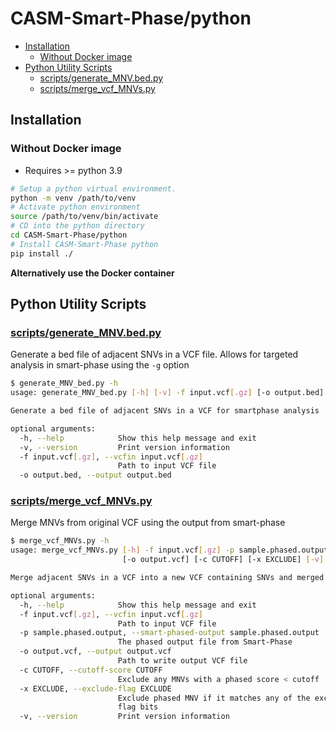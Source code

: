 # CASM-Smart-Phase/python

- [Installation](#installation)
  - [Without Docker image](#without-docker-image)
- [Python Utility Scripts](#python-utility-scripts)
  - [scripts/generate_MNV.bed.py](#scriptsgenerate_mnvbedpy)
  - [scripts/merge_vcf_MNVs.py](#scriptsmerge_vcf_mnvspy)

## Installation

### Without Docker image

- Requires >= python 3.9

```bash
# Setup a python virtual environment.
python -m venv /path/to/venv
# Activate python environment
source /path/to/venv/bin/activate
# CD into the python directory
cd CASM-Smart-Phase/python
# Install CASM-Smart-Phase python
pip install ./
```

**Alternatively use the Docker container**

## Python Utility Scripts

### [scripts/generate_MNV.bed.py](scripts/generate_MNV_bed.py)

Generate a bed file of adjacent SNVs in a VCF file. Allows for targeted analysis in smart-phase using the `-g` option

```bash
$ generate_MNV_bed.py -h
usage: generate_MNV_bed.py [-h] [-v] -f input.vcf[.gz] [-o output.bed]

Generate a bed file of adjacent SNVs in a VCF for smartphase analysis

optional arguments:
  -h, --help            Show this help message and exit
  -v, --version         Print version information
  -f input.vcf[.gz], --vcfin input.vcf[.gz]
                        Path to input VCF file
  -o output.bed, --output output.bed
```

### [scripts/merge_vcf_MNVs.py](scripts/merge_vcf_MNVs.py)

Merge MNVs from original VCF using the output from smart-phase

```bash
$ merge_vcf_MNVs.py -h
usage: merge_vcf_MNVs.py [-h] -f input.vcf[.gz] -p sample.phased.output
                         [-o output.vcf] [-c CUTOFF] [-x EXCLUDE] [-v]

Merge adjacent SNVs in a VCF into a new VCF containing SNVs and merged MNVs

optional arguments:
  -h, --help            Show this help message and exit
  -f input.vcf[.gz], --vcfin input.vcf[.gz]
                        Path to input VCF file
  -p sample.phased.output, --smart-phased-output sample.phased.output
                        The phased output file from Smart-Phase
  -o output.vcf, --output output.vcf
                        Path to write output VCF file
  -c CUTOFF, --cutoff-score CUTOFF
                        Exclude any MNVs with a phased score < cutoff
  -x EXCLUDE, --exclude-flag EXCLUDE
                        Exclude phased MNV if it matches any of the exclude
                        flag bits
  -v, --version         Print version information
```
